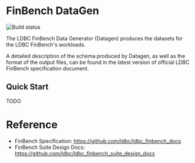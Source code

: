 # FinBench DataGen

![Build status](https://github.com/ldbc/ldbc_finbench_datagen/actions/workflows/ci.yml/badge.svg?branch=main)

The LDBC FinBench Data Generator (Datagen) produces the datasets for the LDBC FinBench's workloads.

A detailed description of the schema produced by Datagen, as well as the format of the output files, can be found in the latest version of official LDBC FinBench specification document.

## Quick Start

TODO

# Reference

- FinBench Specification: https://github.com/ldbc/ldbc_finbench_docs
- FinBench Suite Design Docs: https://github.com/ldbc/ldbc_finbench_suite_design_docs
 